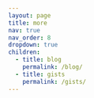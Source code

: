 ```yaml
---
layout: page
title: more
nav: true 
nav_order: 8
dropdown: true 
children:
  - title: blog 
    permalink: /blog/
  - title: gists
    permalink: /gists/
---
```

